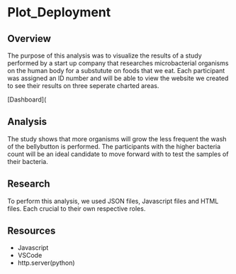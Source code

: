 # Plot_Deployment

## Overview
The purpose of this analysis was to visualize the results of a study performed by a start up company that researches microbacterial organisms on the human body 
for a substutute on foods that we eat. Each participant was assigned an ID number and will be able to view the website we created to see their results on three 
seperate charted areas.

[Dashboard](

## Analysis
The study shows that more organisms will grow the less frequent the wash of the bellybutton is performed. The participants with the higher bacteria count will be 
an ideal candidate to move forward with to test the samples of their bacteria.

## Research
To perform this analysis, we used JSON files, Javascript files and HTML files. Each crucial to their own respective roles.

## Resources
* Javascript
* VSCode
* http.server(python)
